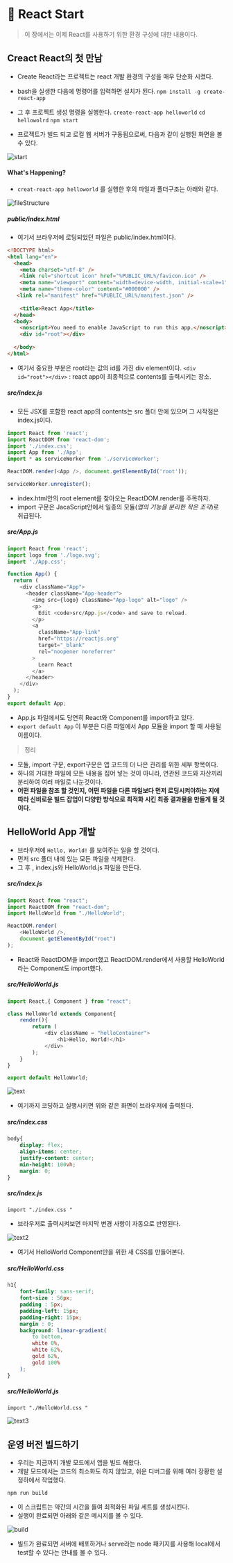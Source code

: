# 👶 React Start

> 이 장에서는 이제 React를 사용하기 위한 환경 구성에 대한 내용이다.

## Creact React의 첫 만남
- Create React라는 프로젝트는 react 개발 환경의 구성을 매우 단순화 시켰다.
- bash을 실생한 다음에 명령어를 입력하면 설치가 된다.
`npm install -g create-react-app`

- 그 후 프로젝트 생성 명령을 실행한다.
`create-react-app helloworld`
`cd hellowolrd`
`npm start`
- 프로젝트가 빌드 되고 로컬 웹 서버가 구동됨으로써, 다음과 같이 실행된 화면을 볼 수 있다.

![start](../image/reactStart/start.png)

#### What's Happening?
- `creat-react-app helloworld` 를 실행한 후의 파일과 폴더구조는 아래와 같다.

![fileStructure](../image/reactStart/fileStructure.png)

##### public/index.html
- 여기서 브라우저에 로딩되었던 파일은 public/index.html이다.

```html
<!DOCTYPE html>
<html lang="en">
  <head>
    <meta charset="utf-8" />
    <link rel="shortcut icon" href="%PUBLIC_URL%/favicon.ico" />
    <meta name="viewport" content="width=device-width, initial-scale=1" />
    <meta name="theme-color" content="#000000" />
   <link rel="manifest" href="%PUBLIC_URL%/manifest.json" />
   
    <title>React App</title>
  </head>
  <body>
    <noscript>You need to enable JavaScript to run this app.</noscript>
    <div id="root"></div>
   
  </body>
</html>
```

- 여기서 중요한 부분은 root라는 값의 id를 가진 div element이다.
`<div id="root"></div>` : react app이 최종적으로 contents를 출력시키는 장소.

##### src/index.js
- 모든 JSX를 포함한 react app의 contents는 src 폴더 안에 있으며 그 시작점은 index.js이다.
```js
import React from 'react';
import ReactDOM from 'react-dom';
import './index.css';
import App from './App';
import * as serviceWorker from './serviceWorker';

ReactDOM.render(<App />, document.getElementById('root'));

serviceWorker.unregister();
```
- index.html안의 root element를 찾아오는 ReactDOM.render를 주목하자.
- import 구문은 JacaScript안에서 일종의 모듈(*앱의 기능을 분리한 작은 조각*)로 취급된다.

##### src/App.js
```js
import React from 'react';
import logo from './logo.svg';
import './App.css';

function App() {
  return (
    <div className="App">
      <header className="App-header">
        <img src={logo} className="App-logo" alt="logo" />
        <p>
          Edit <code>src/App.js</code> and save to reload.
        </p>
        <a
          className="App-link"
          href="https://reactjs.org"
          target="_blank"
          rel="noopener noreferrer"
        >
          Learn React
        </a>
      </header>
    </div>
  );
}
export default App;
```
- App.js 파일에서도 당연히 React와 Component를 import하고 있다.
- `export default App` 이 부분은 다른 파일에서 App 모듈을 import 할 때 사용될 이름이다.

> 정리
- 모듈, import 구문, export구문은 앱 코드의 더 나은 관리를 위한 세부 항목이다.
- 하나의 거대한 파일에 모든 내용을 집어 넣는 것이 아니라, 연관된 코드와 자산끼리 분리하여 여러 파일로 나눈것이다.
- **어떤 파일을 참조 할 것인지, 어떤 파일을 다른 파일보다 먼저 로딩시켜야하는 지에 따라 신비로운 빌드 잡업이 다양한 방식으로 최적화 시킨 최종 결과물을 만들게 될 것이다.**

## HelloWorld App 개발
- 브라우저에 `Hello, World!` 를 보여주는 일을 할 것이다.
- 먼저 src 폴더 내에 있는 모든 파일을 삭제한다.
- 그 후 , index.js와 HelloWorld.js 파일을 만든다.

##### src/index.js
```js
import React from "react";
import ReactDOM from "react-dom";
import HelloWorld from "./HelloWorld";

ReactDOM.render(
    <HelloWorld />,
    document.getElementById("root")
);
```

- React와 ReactDOM을 import했고 ReactDOM.render에서 사용할 HelloWorld라는 Component도 import했다.

##### src/HelloWorld.js
```js
import React,{ Component } from "react";

class HelloWorld extends Component{
    render(){
        return (
            <div className = "helloContainer">
                <h1>Hello, World!</h1>
            </div>
        );
    }
}

export default HelloWorld;
```

![text](../image/reactStart/test.png)

- 여기까지 코딩하고 실행시키면 위와 같은 화면이 브라우저에 출력된다.

##### src/index.css
```css
body{
    display: flex;
    align-items: center;
    justify-content: center;
    min-height: 100vh;
    margin: 0;
}
```

##### src/index.js
``` 
import "./index.css "
```

- 브라우저로 출력시켜보면 마지막 변경 사항이 자동으로 반영된다.

![text2](../image/reactStart/test2.png)

- 여기서 HelloWorld Component만을 위한 새 CSS를 만들어본다.

##### src/HelloWorld.css
```css
h1{
    font-family: sans-serif;
    font-size : 56px;
    padding : 5px;
    padding-left: 15px;
    padding-right: 15px;
    margin : 0;
    background: linear-gradient(
        to bottom,
        white 0%,
        white 62%,
        gold 62%,
        gold 100%
    );
}
```
##### src/HelloWorld.js
``` 
import "./HelloWorld.css "
```

![text3](../image/reactStart/test3.png)

## 운영 버전 빌드하기
- 우리는 지금까지 개발 모드에서 앱을 빌드 해왔다.
- 개발 모드에서는 코드의 최소화도 하지 않았고, 쉬운 디버그를 위해 여러 장황한 설정하에서 작업했다.

`npm run build`

- 이 스크립트는 약간의 시간을 들여 최적화된 파일 세트를 생성시킨다.
- 실행이 완료되면 아래와 같은 메시지를 볼 수 있다.

![build](../image/reactStart/build.png)

- 빌드가 완료되면 서버에 배포하거나 serve라는 node 패키지를 사용해 local에서 test할 수 있다는 안내를 볼 수 있다.
